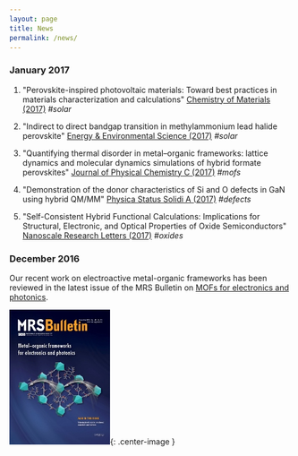 ```yaml
---
layout: page
title: News
permalink: /news/
---
```


### January 2017

1. "Perovskite-inspired photovoltaic materials: Toward best practices in materials characterization and calculations" [Chemistry of Materials (2017)](http://pubs.acs.org/doi/abs/10.1021/acs.chemmater.6b03852) 
*#solar*

1. "Indirect to direct bandgap transition in methylammonium lead halide perovskite" [Energy & Environmental Science (2017)](http://pubs.rsc.org/en/Content/ArticleLanding/2017/EE/C6EE03474H#!divAbstract) 
*#solar*

1. "Quantifying thermal disorder in metal–organic frameworks: lattice dynamics and molecular dynamics simulations of hybrid formate perovskites" [Journal of Physical Chemistry C (2017)](http://pubs.acs.org/doi/abs/10.1021/acs.jpcc.6b10714) 
*#mofs*

1. "Demonstration of the donor characteristics of Si and O defects in GaN using hybrid QM/MM" [Physica Status Solidi A (2017)](http://onlinelibrary.wiley.com/doi/10.1002/pssa.201600445/abstract) 
*#defects*

1. "Self-Consistent Hybrid Functional Calculations: Implications for Structural, Electronic, and Optical Properties of Oxide Semiconductors" [Nanoscale Research Letters (2017)](http://nanoscalereslett.springeropen.com/articles/10.1186/s11671-016-1779-9) 
*#oxides*

### December 2016

Our recent work on electroactive metal-organic frameworks has been reviewed in the latest issue of the MRS Bulletin on [MOFs for electronics and photonics](https://www.cambridge.org/core/journals/mrs-bulletin/issue/journal-mrs-volume-41-issue-11/BB714970B7AD577F2F86F440E0F6C572).
 
![](/assets/mrs-bulletin.jpg){: .center-image }
